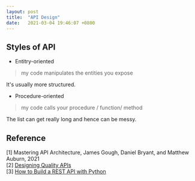 ```yaml
---
layout: post
title:  "API Design"
date:   2021-03-04 19:46:07 +0800
---
```

## Styles of API

- Entitry-oriented

> my code manipulates the entities you expose

It's usually more structured. 

- Procedure-oriented

> my code calls your procedure / function/ method

The list can get really long and hence can be messy.

## Reference

[1] Mastering API Architecture, James Gough, Daniel Bryant, and Matthew Auburn, 2021  <br>
[2] [Designing Quality APIs](https://www.youtube.com/watch?v=P0a7PwRNLVU&ab_channel=GoogleCloudTech) <br>
[3] [How to Build a REST API with Python](https://www.notion.so/bobzeng/How-to-Build-a-REST-API-with-Python-Towards-Data-Science-ef541924a02744078cef1d372a35a071) <br>